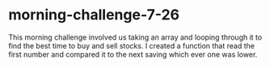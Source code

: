 # morning-challenge-7-26

This morning challenge involved us taking an array and looping through it to find the best time to buy and sell stocks. I created a function that read the first number and compared it to the next saving which ever one was lower.
